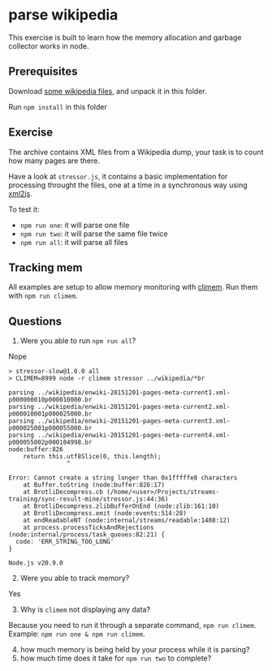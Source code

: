 # parse wikipedia

This exercise is built to learn how the memory allocation and garbage
collector works in node.

## Prerequisites

Download [some wikipedia files](https://s3-eu-west-1.amazonaws.com/training-performant-node/wikipedia.tar.bz2), and unpack it in this folder.

Run `npm install` in this folder

## Exercise

The archive contains XML files from a Wikipedia dump, your task is to
count how many pages are there.

Have a look at `stressor.js`, it contains a basic implementation for
processing throught the files, one at a time in a synchronous way using
[xml2js](http://npm.im/xml2js).

To test it:

* `npm run one`: it will parse one file
* `npm run two`: it will parse the same file twice
* `npm run all`: it will parse all files

## Tracking mem

All examples are setup to allow memory monitoring with
[climem](http://npm.im/climem). Run them with `npm run climem`.

## Questions

1) Were you able to run `npm run all`?

Nope
```
> stressor-slow@1.0.0 all
> CLIMEM=8999 node -r climem stressor ../wikipedia/*br

parsing ../wikipedia/enwiki-20151201-pages-meta-current1.xml-p000000010p000010000.br
parsing ../wikipedia/enwiki-20151201-pages-meta-current2.xml-p000010001p000025000.br
parsing ../wikipedia/enwiki-20151201-pages-meta-current3.xml-p000025001p000055000.br
parsing ../wikipedia/enwiki-20151201-pages-meta-current4.xml-p000055002p000104998.br
node:buffer:826
    return this.utf8Slice(0, this.length);
                ^

Error: Cannot create a string longer than 0x1fffffe8 characters
    at Buffer.toString (node:buffer:826:17)
    at BrotliDecompress.cb (/home/<user>/Projects/streams-training/sync-result-mine/stressor.js:44:36)
    at BrotliDecompress.zlibBufferOnEnd (node:zlib:161:10)
    at BrotliDecompress.emit (node:events:514:28)
    at endReadableNT (node:internal/streams/readable:1408:12)
    at process.processTicksAndRejections (node:internal/process/task_queues:82:21) {
  code: 'ERR_STRING_TOO_LONG'
}

Node.js v20.9.0
```
2) Were you able to track memory?

Yes

3) Why is `climem` not displaying any data?

Because you need to run it through a separate command, `npm run climem`. Example: `npm run one & npm run climem`.

4) how much memory is being held by your process while it is parsing?
5) how much time does it take for `npm run two` to complete?
